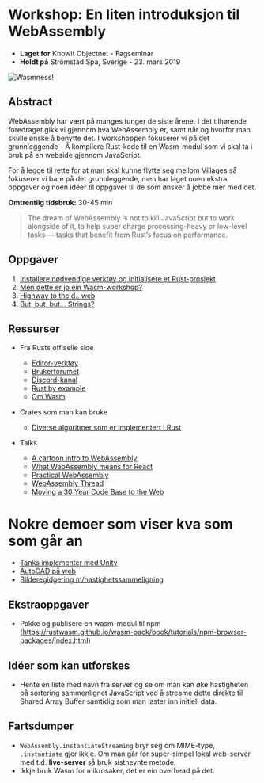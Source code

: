 # Workshop: En liten introduksjon til WebAssembly
- **Laget for** Knowit Objectnet - Fagseminar
- **Holdt på** Strömstad Spa, Sverige - 23. mars 2019

![Wasmness!](wasmness.jpg)

## Abstract
WebAssembly har vært på manges tunger de siste årene. I det tilhørende foredraget gikk vi gjennom hva WebAssembly er, samt når og hvorfor man skulle ønske å benytte det. I workshoppen fokuserer vi på det grunnleggende - Å kompilere Rust-kode til en Wasm-modul som vi skal ta i bruk på en webside gjennom JavaScript.

For å legge til rette for at man skal kunne flytte seg mellom Villages så fokuserer vi bare på det grunnleggende, men har laget noen ekstra oppgaver og noen idéer til oppgaver til de som ønsker å jobbe mer med det.

**Omtrentlig tidsbruk:** 30-45 min

> The dream of WebAssembly is not to kill JavaScript but to work alongside of it, to help super charge processing-heavy or low-level tasks — tasks that benefit from Rust’s focus on performance.

## Oppgaver
1. [Installere nødvendige verktøy og initialisere et Rust-prosjekt](/exercises/alfa/readme.md)
2. [Men dette er jo ein Wasm-workshop?](/exercises/beta/readme.md)
3. [Highway to the d.. web](/exercises/charlie/readme.md)
4. [But, but, but... Strings?](/exercises/delta/readme.md)

## Ressurser
- Fra Rusts offiselle side
  - [Editor-verktøy](https://www.rust-lang.org/tools)
  - [Brukerforumet](https://users.rust-lang.org)
  - [Discord-kanal](https://discordapp.com/invite/rust-lang)
  - [Rust by example](https://doc.rust-lang.org/rust-by-example/index.html)
  - [Om Wasm](https://www.rust-lang.org/what/wasm)

- Crates som man kan bruke
  - [Diverse algoritmer som er implementert i Rust](https://crates.io/categories/algorithms)

- Talks
  - [A cartoon intro to WebAssembly](https://www.youtube.com/watch?v=HktWin_LPf4)
  - [What WebAssembly means for React](https://www.youtube.com/watch?v=3GHJ4cbxsVQ)
  - [Practical WebAssembly](https://www.youtube.com/watch?v=bac0dGQbUto)
  - [WebAssembly Thread](https://www.youtube.com/watch?v=zgOGZgAPUjQ)
  - [Moving a 30 Year Code Base to the Web](https://www.infoq.com/presentations/autocad-webassembly)

# Nokre demoer som viser kva som som går an
- [Tanks implementer med Unity](https://webassembly.org/demo/Tanks/)
- [AutoCAD på web](https://web.autocad.com/login)
- [Bilderegidgering m/hastighetssammeligning](https://davidmcneil.github.io/the-rusty-web/)

## Ekstraoppgaver
- Pakke og publisere en wasm-modul til npm (https://rustwasm.github.io/wasm-pack/book/tutorials/npm-browser-packages/index.html)

## Idéer som kan utforskes
- Hente en liste med navn fra server og se om man kan øke hastigheten på sortering sammenlignet JavaScript ved å streame dette direkte til Shared Array Buffer samtidig som man laster inn initiell data.

## Fartsdumper
- `WebAssembly.instantiateStreaming` bryr seg om MIME-type, `.instantiate` gjer ikkje. Om man går for super-simpel lokal web-server med t.d. **live-server** så bruk sistnevnte metode.
- Ikkje bruk Wasm for mikrosaker, det er ein overhead på det.